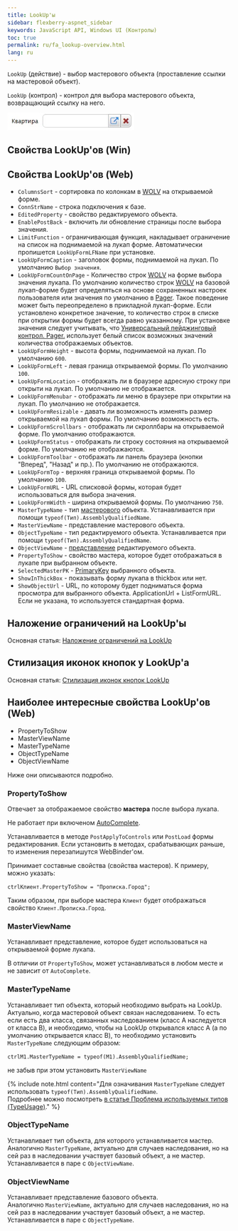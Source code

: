 ```yaml
---
title: LookUp'ы
sidebar: flexberry-aspnet_sidebar
keywords: JavaScript API, Windows UI (Контролы)
toc: true
permalink: ru/fa_lookup-overview.html
lang: ru
---
```


`LookUp` (действие) - выбор мастерового объекта (проставление ссылки на мастеровой объект).

`LookUp` (контрол) - контрол для выбора мастерового объекта, возвращающий ссылку на него.

![](/images/pages/products/flexberry-aspnet/controls/lookup/lookup.jpg)

## Свойства LookUp'ов (Win)

## Свойства LookUp'ов (Web)

* `ColumnsSort` - сортировка по колонкам в [WOLV](fa_web-object-list-view.html) на открываемой форме.
* `ConnStrName` - строка подключения к базе.
* `EditedProperty` - свойство редактируемого объекта.
* `EnablePostBack` - включить ли обновление страницы после выбора значения.
* `LimitFunction` - ограничивающая функция, накладывает ограничение на список на поднимаемой на лукап форме. Автоматически пропишется `LookUpFormLFName` при установке.
* `LookUpFormCaption` - заголовок формы, поднимаемой на лукап. По умолчанию `Выбор значения`.
* `LookUpFormCountOnPage` - Количество строк [WOLV](fa_web-object-list-view.html) на форме выбора значения лукапа.
По умолчанию количество строк [WOLV](fa_web-object-list-view.html) на базовой лукап-форме будет определяться на основе сохраненных настроек пользователя или значения по умолчанию в [Pager](fa_web-object-list-view.html). Такое поведение может быть переопределено в прикладной лукап-форме.
Если установлено конкретное значение, то количество строк в списке при открытии формы будет всегда равно указанному. При установке значения следует учитывать, что [Универсальный пейджинговый контрол. Pager.](fa_pager.html) использует белый список возможных значений количества отображаемых объектов.
* `LookUpFormHeight` - высота формы, поднимаемой на лукап. По умолчанию `600`.
* `LookUpFormLeft` - левая граница открываемой формы. По умолчанию `100`.
* `LookUpFormLocation` - отображать ли в браузере адресную строку при открыти на лукап. По умолчанию не отображается.
* `LookUpFormMenubar` - отображать ли меню в браузере при открытии на лукап. По умолчанию не отображается.
* `LookUpFormResizable` - давать ли возможность изменять размер открываемой на лукап формы. По умолчанию возможность есть.
* `LookUpFormScrollbars` - отображать ли скроллбары на открываемой форме. По умолчанию отображаются.
* `LookUpFormStatus` - отображать ли строку состояния на открываемой форме. По умолчанию не отображаются.
* `LookUpFormToolbar` - отображать ли панель браузера (кнопки "Вперед", "Назад" и пр.). По умолчанию не отображаются.
* `LookUpFormTop` - верхняя граница открываемой формы. По умолчанию `100`.
* `LookUpFormURL` - URL списковой формы, которая будет использоваться для выбора значения.
* `LookUpFormWidth` - ширина открываемой формы. По умолчанию `750`.
* `MasterTypeName` - тип [мастерового](fo_master-association.html) объекта. Устанавливается при помощи `typeof(Тип).AssemblyQualifiedName`.
* `MasterViewName` - представление мастерового объекта.
* `ObjectTypeName` - тип редактируемого объекта. Устанавливается при помощи `typeof(Тип).AssemblyQualifiedName`.
* `ObjectViewName` - [представление](fd_view-definition.html) редактируемого объекта.
* `PropertyToShow` - свойство мастера, которое будет отображаться в лукапе при выбранном объекте.
* `SelectedMasterPK` - [PrimaryKey](fo_primary-keys-objects.html) выбранного объекта.
* `ShowInThickBox` - показывать форму лукапа в thickbox или нет.
* `ShowObjectUrl` - URL, по которому будет подниматься форма просмотра для выбранного объекта.
ApplicationUrl + ListFormURL. Если не указана, то используется стандартная форма.

## Наложение ограничений на LookUp'ы

Основная статья: [Наложение ограничений на LookUp](fa_lookup-limit-web.html)

## Стилизация иконок кнопок у LookUp'а

Основная статья: [Стилизация иконок кнопок LookUp](fa_lookup-stylization.html)

## Наиболее интересные свойства LookUp'ов (Web)

* PropertyToShow
* MasterViewName
* MasterTypeName
* ObjectTypeName
* ObjectViewName

Ниже они описываются подробно.

### PropertyToShow

Отвечает за отображаемое свойство __мастера__ после выбора лукапа. 

Не работает при включеном [AutoComplete](fa_predict-input-web.html).

Устанавливается в методе `PostApplyToControls` или `PostLoad` формы редактирования. Если установить в методах, срабатывающих раньше, то изменения перезапишутся WebBinder'ом.

Принимает составные свойства (свойства мастеров). К примеру, можно указать:

```
ctrlКлиент.PropertyToShow = "Прописка.Город";
```

Таким образом, при выборе мастера `Клиент` будет отображаться свойство `Клиент.Прописка.Город`.

### MasterViewName

Устанавливает представление, которое будет использоваться на открываемой форме лукапа.

В отличии от `PropertyToShow`, может устанавливаться в любом месте и не зависит от `AutoComplete`.

### MasterTypeName

Устанавливает тип объекта, который необходимо выбрать на LookUp. Актуально, когда мастеровой объект связан наследованием. То есть если есть два класса, связанных наследованием (класс A наследуется от класса B), и необходимо, чтобы на LookUp открывался класс А (а по умолчанию открывается класс B), то необходимо установить `MasterTypeName` следующим образом:

```
ctrlM1.MasterTypeName = typeof(M1).AssemblyQualifiedName;
```

не забыв при этом установить `MasterViewName`

{% include note.html content="Для означивания `MasterTypeName` следует использовать `typeof(Тип).AssemblyQualifiedName`.  
Подробнее можно посмотреть [в статье Проблема используемых типов (TypeUsage)](fo_type-usage-problem.html)." %}

### ObjectTypeName

Устанавливает тип объекта, для которого устанавливается мастер.  
Аналогично `MasterTypeName`, актуально для случаев наследования, но на сей раз в наследовании участвует базовый объект, а не мастер. Устанавливается в паре с `ObjectViewName`.

### ObjectViewName

Устанавливает представление базового объекта.  
Аналогично `MasterViewName`, актуально для случаев наследования, но на сей раз в наследовании участвует базовый объект, а не мастер. Устанавливается в паре с `ObjectTypeName`.
